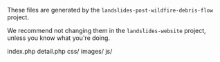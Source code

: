These files are generated by the `landslides-post-wildfire-debris-flow` project.

We recommend not changing them in the `landslides-website` project,
unless you know what you're doing.

index.php
detail.php
css/
images/
js/
